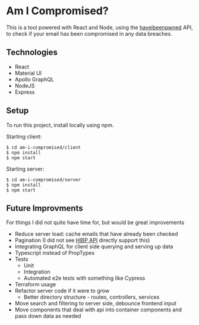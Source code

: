 # Am I Compromised?
This is a tool powered with React and Node, using the [haveibeenpwned](https://haveibeenpwned.com/) API, to check if your email has been compromised in any data breaches.

<!-- Add gif of quick demo of project -->

## Technologies
- React
- Material UI
- Apollo GraphQL
- NodeJS
- Express

## Setup
To run this project, install locally using npm.

Starting client:
```
$ cd am-i-compromised/client
$ npm install
$ npm start
```
Starting server:
```
$ cd am-i-compromised/server
$ npm install
$ npm start
```

## Future Improvments
For things I did not quite have time for, but would be great improvements

- Reduce server load: cache emails that have already been checked
- Pagination (I did not see [HIBP API](https://haveibeenpwned.com/API/v3) directly support this)
- Integrating GraphQL for client side querying and serving up data
- Typescript instead of PropTypes
- Tests
    - Unit
    - Integration
    - Automated e2e tests with something like Cypress
- Terraform usage
- Refactor server code if it were to grow
    - Better directory structure - routes, controllers, services
- Move search and filtering to server side, debounce frontend input
- Move components that deal with api into container components and pass down data as needed
